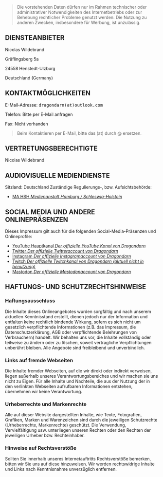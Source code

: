  > Die vorstehenden Daten dürfen nur im Rahmen technischer oder administrativer Notwendigkeiten des Internetbetriebs oder zur Behebung rechtlicher Probleme genutzt werden. Die Nutzung zu anderen Zwecken, insbesondere für Werbung, ist unzulässig.

## DIENSTEANBIETER
Nicolas Wildebrand

Gräflingsberg 5a

24558 Henstedt-Ulzburg

Deutschland (Germany)

## KONTAKTMÖGLICHKEITEN
E-Mail-Adresse: <kbd>dragondarn(at)outlook.com</kbd>

Telefon: Bitte per E-Mail anfragen

Fax: Nicht vorhanden

> Beim Kontaktieren per E-Mail, bitte das (at) durch @ ersetzen.

## VERTRETUNGSBERECHTIGTE
Nicolas Wildebrand

## AUDIOVISUELLE MEDIENDIENSTE
Sitzland: Deutschland
Zuständige Regulierungs-, bzw. Aufsichtsbehörde:
- [MA HSH *Medienanstalt Hamburg / Schleswig-Holstein*](https://www.ma-hsh.de/)

## SOCIAL MEDIA UND ANDERE ONLINEPRÄSENZEN
Dieses Impressum gilt auch für die folgenden Social-Media-Präsenzen und Onlineprofile:
- [YouTube Hauptkanal *Der offizielle YouTube Kanal von Dragondarn*](https://www.youtube.com/@DragondarnDE)
- [Twitter *Der offizielle Twitteraccount von Dragondarn*](https://twitter.com/Dragondarn)
- [Instagram *Der offizielle Instagramaccount von Dragondarn*](https://www.instagram.com/dragondarn1768/)
- [Twitch *Der offizielle Twitchkanal von Dragondarn (aktuell nicht in benutzung)*](https://www.twitch.tv/dragondarn)
- [Mastodon *Der offizielle Mastodonaccount von Dragondarn*](https://mastodon.social/@dragondarn)

## HAFTUNGS- UND SCHUTZRECHTSHINWEISE

### Haftungsausschluss
Die Inhalte dieses Onlineangebotes wurden sorgfältig und nach unserem aktuellen Kenntnisstand erstellt, dienen jedoch nur der Information und entfalten keine rechtlich bindende Wirkung, sofern es sich nicht um gesetzlich verpflichtende Informationen (z.B. das Impressum, die Datenschutzerklärung, AGB oder verpflichtende Belehrungen von Verbrauchern) handelt. Wir behalten uns vor, die Inhalte vollständig oder teilweise zu ändern oder zu löschen, soweit vertragliche Verpflichtungen unberührt bleiben. Alle Angebote sind freibleibend und unverbindlich.

### Links auf fremde Webseiten
Die Inhalte fremder Webseiten, auf die wir direkt oder indirekt verweisen, liegen außerhalb unseres Verantwortungsbereiches und wir machen sie uns nicht zu Eigen. Für alle Inhalte und Nachteile, die aus der Nutzung der in den verlinkten Webseiten aufrufbaren Informationen entstehen, übernehmen wir keine Verantwortung.

### Urheberrechte und Markenrechte
Alle auf dieser Website dargestellten Inhalte, wie Texte, Fotografien, Grafiken, Marken und Warenzeichen sind durch die jeweiligen Schutzrechte (Urheberrechte, Markenrechte) geschützt. Die Verwendung, Vervielfältigung usw. unterliegen unseren Rechten oder den Rechten der jeweiligen Urheber bzw. Rechteinhaber.

### Hinweise auf Rechtsverstöße
Sollten Sie innerhalb unseres Internetauftritts Rechtsverstöße bemerken, bitten wir Sie uns auf diese hinzuweisen. Wir werden rechtswidrige Inhalte und Links nach Kenntnisnahme unverzüglich entfernen.
